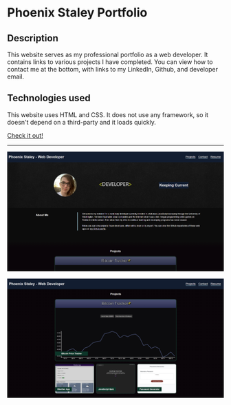 # Phoenix Staley Portfolio

## Description

This website serves as my professional portfolio as a web developer. It contains links to various projects I have completed. You can view how to contact me at the bottom, with links to my LinkedIn, Github, and developer email.

## Technologies used

This website uses HTML and CSS. It does not use any framework, so it doesn't depend on a third-party and it loads quickly.

[Check it out!](https://phoenix-staley.github.io/phoenix-staley-portfolio/)
- - -

![website example](./Assets/Images/websiteScreenshot.png)

![website example](./Assets/Images/websiteScreenshot1.png)
